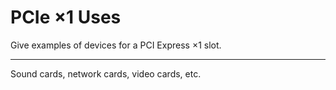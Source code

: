 # PCIe ×1 Uses

Give examples of devices for a PCI Express ×1 slot.

---

Sound cards, network cards, video cards, etc.